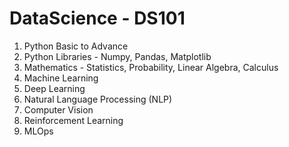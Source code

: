 # DataScience - DS101

1. Python Basic to Advance
2. Python Libraries - Numpy, Pandas, Matplotlib
3. Mathematics - Statistics, Probability, Linear Algebra, Calculus
4. Machine Learning
5. Deep Learning
6. Natural Language Processing (NLP)
7. Computer Vision
8. Reinforcement Learning
9. MLOps

